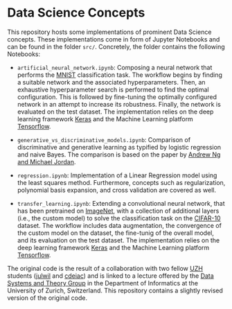 # Data Science Concepts

This repository hosts some implementations of prominent Data Science concepts. These implementations come in form of Jupyter Notebooks and can be found in the folder `src/`. Concretely, the folder contains the following Notebooks:

- `artificial_neural_network.ipynb`: Composing a neural network that performs the [MNIST](http://yann.lecun.com/exdb/mnist/) classification task. The workflow begins by finding a suitable network and the associated hyperparameters. Then, an exhaustive hyperparameter search is performed to find the optimal configuration. This is followed by fine-tuning the optimally configured network in an attempt to increase its robustness. Finally, the network is evaluated on the test dataset. The implementation relies on the deep learning framework [Keras](https://keras.io/) and the Machine Learning platform [Tensorflow](https://www.tensorflow.org/).

- `generative_vs_discriminative_models.ipynb`: Comparison of discriminative and generative learning as typified by logistic regression and naive Bayes. The comparison is based on the paper by [Andrew Ng and Michael Jordan](https://dl.acm.org/doi/10.5555/2980539.2980648).

- `regression.ipynb`: Implementation of a Linear Regression model using the least squares method. Furthermore, concepts such as regularization, polynomial basis expansion, and cross validation are covered as well.

- `transfer_learning.ipynb`: Extending a convolutional neural network, that has been pretrained on [ImageNet](https://image-net.org/index), with a collection of additional layers (i.e., the custom model) to solve the classification task on the [CIFAR-10](https://www.cs.toronto.edu/~kriz/cifar.html) dataset. The workflow includes data augmentation, the convergence of the custom model on the dataset, the fine-tunig of the overall model, and its evaluation on the test dataset. The implementation relies on the deep learning framework [Keras](https://keras.io/) and the Machine Learning platform [Tensorflow](https://www.tensorflow.org/).

The original code is the result of a collaboration with two fellow [UZH](https://www.uzh.ch/en.html) students ([julwil](https://github.com/julwil) and [cdeiac](https://github.com/cdeiac)) and is linked to a lecture offered by the [Data Systems and Theory Group](https://www.ifi.uzh.ch/en/dast.html) in the Department of Informatics at the University of Zurich, Switzerland. This repository contains a slightly revised version of the original code.
